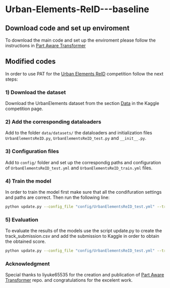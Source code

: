 # Urban-Elements-ReID---baseline

## Download code and set up enviroment
To download the main code and set up the enviroment please follow the instructions in [Part Aware Transformer](https://github.com/liyuke65535/Part-Aware-Transformer)

## Modified codes
In order to use PAT for the [Urban Elements ReID](https://www.kaggle.com/competitions/urbam-reid-challenge/overview) competition follow the next steps:

### 1) Download the dataset
Download the UrbanElements dataset from the section [Data](https://www.kaggle.com/competitions/urbam-reid-challenge/data) in the Kaggle competition page.

### 2) Add the corresponding dataloaders
Add to the folder `data/datasets/` the dataloaders and initialization files `UrbanElementsReID.py`, `UrbanElementsReID_test.py` and `__init__.py`.

### 3) Configuration files
Add to `config/` folder and set up the correspondig paths and configuration of `UrbanElementsReID_test.yml` and `UrbanElementsReID_train.yml` files.

### 4) Train the model
In order to train the model first make sure that all the condifuration settings and paths are correct. Then run the following line:

```bash
python update.py --config_file "config/UrbanElementsReID_test.yml" --track "path to store the track.txt and track_submission.csv"
```

### 5) Evaluation
To evaluate the results of the models use the script update.py to create the track_submission.csv and add the submission to Kaggle in order to obtain the obtained score. 

```bash
python update.py --config_file "config/UrbanElementsReID_test.yml" --track "path to store the track.txt and track_submission.csv"
```

### Acknowledgment 
Special thanks to liyuke65535 for the creation and publication of [Part Aware Transformer](https://github.com/liyuke65535/Part-Aware-Transformer) repo. and congratulations for the excelent work.
